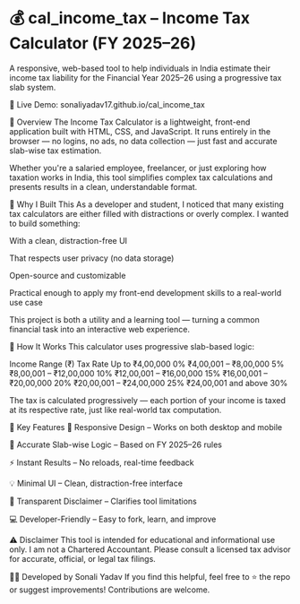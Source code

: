 # 💰 cal_income_tax – Income Tax Calculator (FY 2025–26)
A responsive, web-based tool to help individuals in India estimate their income tax liability for the Financial Year 2025–26 using a progressive tax slab system.

🔗 Live Demo: sonaliyadav17.github.io/cal_income_tax

📌 Overview
The Income Tax Calculator is a lightweight, front-end application built with HTML, CSS, and JavaScript. It runs entirely in the browser — no logins, no ads, no data collection — just fast and accurate slab-wise tax estimation.

Whether you're a salaried employee, freelancer, or just exploring how taxation works in India, this tool simplifies complex tax calculations and presents results in a clean, understandable format.

🚀 Why I Built This
As a developer and student, I noticed that many existing tax calculators are either filled with distractions or overly complex. I wanted to build something:

With a clean, distraction-free UI

That respects user privacy (no data storage)

Open-source and customizable

Practical enough to apply my front-end development skills to a real-world use case

This project is both a utility and a learning tool — turning a common financial task into an interactive web experience.

🧠 How It Works
This calculator uses progressive slab-based logic:

Income Range (₹)	Tax Rate
Up to ₹4,00,000	0%
₹4,00,001 – ₹8,00,000	5%
₹8,00,001 – ₹12,00,000	10%
₹12,00,001 – ₹16,00,000	15%
₹16,00,001 – ₹20,00,000	20%
₹20,00,001 – ₹24,00,000	25%
₹24,00,001 and above	30%

The tax is calculated progressively — each portion of your income is taxed at its respective rate, just like real-world tax computation.

🎨 Key Features
📱 Responsive Design – Works on both desktop and mobile

🧮 Accurate Slab-wise Logic – Based on FY 2025–26 rules

⚡ Instant Results – No reloads, real-time feedback

💡 Minimal UI – Clean, distraction-free interface

🧾 Transparent Disclaimer – Clarifies tool limitations

💻 Developer-Friendly – Easy to fork, learn, and improve

⚠️ Disclaimer
This tool is intended for educational and informational use only.
I am not a Chartered Accountant. Please consult a licensed tax advisor for accurate, official, or legal tax filings.

👩‍💻 Developed by Sonali Yadav
If you find this helpful, feel free to ⭐ the repo or suggest improvements! Contributions are welcome.
